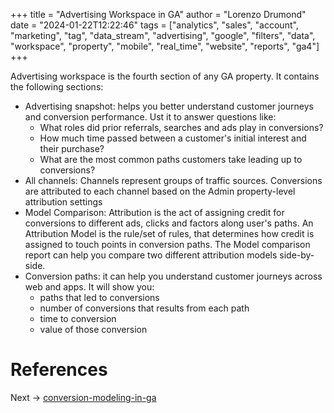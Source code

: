 +++
title = "Advertising Workspace in GA"
author = "Lorenzo Drumond"
date = "2024-01-22T12:22:46"
tags = ["analytics",  "sales",  "account",  "marketing",  "tag",  "data_stream",  "advertising",  "google",  "filters",  "data",  "workspace",  "property",  "mobile",  "real_time",  "website",  "reports",  "ga4"]
+++


Advertising workspace is the fourth section of any GA property. It contains the following sections:
- Advertising snapshot: helps you better understand customer journeys and conversion performance. Ust it to answer questions like:
  - What roles did prior referrals, searches and ads play in conversions?
  - How much time passed between a customer's initial interest and their purchase?
  - What are the most common paths customers take leading up to conversions?
- All channels: Channels represent groups of traffic sources. Conversions are attributed to each channel based on the Admin property-level attribution settings
- Model Comparison: Attribution is the act of assigning credit for conversions to different ads, clicks and factors along user's paths. An Attribution Model is the rule/set of rules, that determines how credit is assigned to touch points in conversion paths. The Model comparison report can help you compare two different attribution models side-by-side.
- Conversion paths: it can help you understand customer journeys across web and apps. It will show you:
  - paths that led to conversions
  - number of conversions that results from each path
  - time to conversion
  - value of those conversion



# References

Next -> [conversion-modeling-in-ga](/wiki/conversion-modeling-in-ga/)
